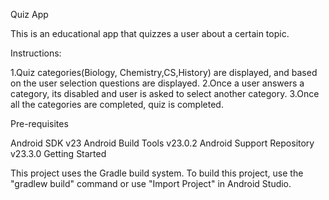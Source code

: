 Quiz App

This is an educational app that quizzes a user about a certain topic.

Instructions:

 1.Quiz categories(Biology, Chemistry,CS,History) are displayed, and based on the user selection questions are displayed.
 2.Once a user answers a category, its disabled and user is asked to select another category.
 3.Once all the categories are completed, quiz is completed.

Pre-requisites

Android SDK v23 Android Build Tools v23.0.2 Android Support Repository v23.3.0 Getting Started

This project uses the Gradle build system. To build this project, use the "gradlew build" command or use "Import Project" in Android Studio.
